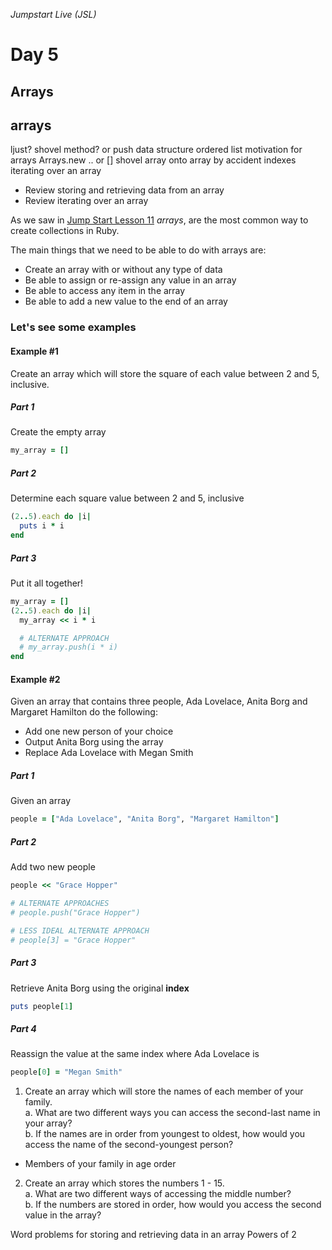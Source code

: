 _Jumpstart Live (JSL)_
# Day 5
## Arrays

arrays
----
ljust?
shovel method? or push
data structure
ordered list
motivation for arrays
Arrays.new .. or []
shovel array onto array by accident
indexes
iterating over an array
* Review storing and retrieving data from an array
* Review iterating over an array

As we saw in [Jump Start Lesson 11](https://github.com/Ada-Developers-Academy/jump-start/blob/master/lessons/11-basic-data-structs/notes/arrays.md) _arrays_, are the most common way to create collections in Ruby.

The main things that we need to be able to do with arrays are:
- Create an array with or without any type of data  
- Be able to assign or re-assign any value in an array
- Be able to access any item in the array
- Be able to add a new value to the end of an array


### Let's see some examples
#### Example #1
Create an array which will store the square of each value between 2 and 5, inclusive.

##### Part 1
Create the empty array
```ruby
my_array = []
```

##### Part 2
Determine each square value between 2 and 5, inclusive
```ruby
(2..5).each do |i|
  puts i * i
end
```

##### Part 3
Put it all together!
```ruby
my_array = []
(2..5).each do |i|
  my_array << i * i

  # ALTERNATE APPROACH
  # my_array.push(i * i)
end
```

#### Example #2
Given an array that contains three people, Ada Lovelace, Anita Borg  and Margaret Hamilton do the following:
- Add one new person of your choice
- Output Anita Borg using the array
- Replace Ada Lovelace with Megan Smith

##### Part 1
Given an array
```ruby
people = ["Ada Lovelace", "Anita Borg", "Margaret Hamilton"]
```

##### Part 2
Add two new people
```ruby
people << "Grace Hopper"

# ALTERNATE APPROACHES
# people.push("Grace Hopper")

# LESS IDEAL ALTERNATE APPROACH
# people[3] = "Grace Hopper"
```

##### Part 3
Retrieve Anita Borg using the original **index**
```ruby
puts people[1]
```

##### Part 4
Reassign the value at the same index where Ada Lovelace is
```ruby
people[0] = "Megan Smith"
```

1. Create an array which will store the names of each member of your family.  
  a. What are two different ways you can access the second-last name in your array?  
  b. If the names are in order from youngest to oldest, how would you access the name of the second-youngest person?
  * Members of your family in age order

2. Create an array which stores the numbers 1 - 15.  
  a. What are two different ways of accessing the middle number?  
  b. If the numbers are stored in order, how would you access the second value in the array? 

  Word problems for storing and retrieving data in an array
Powers of 2


